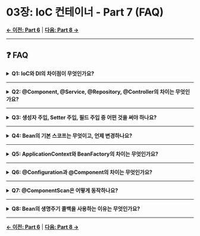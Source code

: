 # 03장: IoC 컨테이너 - Part 7 (FAQ)

**[← 이전: Part 6](03-6-IoC-컨테이너-Part6.md)** | **[다음: Part 8 →](03-8-IoC-컨테이너-Part8.md)**

---

## ❓ FAQ

<details>
<summary><strong>Q1: IoC와 DI의 차이점이 무엇인가요?</strong></summary>

**A**: IoC는 개념(Concept)이고, DI는 구현 방법(Implementation)입니다.

**상세 설명**:
- **IoC (Inversion of Control)**: 제어의 역전이라는 **설계 원칙**
  - "객체의 생성과 생명주기 관리를 프레임워크가 담당한다"
  - 개발자가 아닌 프레임워크가 제어권을 가짐

- **DI (Dependency Injection)**: IoC를 실현하는 **구체적인 기술**
  - "필요한 의존성을 외부에서 주입한다"
  - 생성자 주입, Setter 주입, 필드 주입 등

**예시**:
```java
// IoC 개념
// "Spring이 객체를 생성하고 관리한다" ← 이것이 IoC

@Service
public class UserService {
    // DI 구현
    // "Spring이 필요한 UserRepository를 주입한다" ← 이것이 DI
    @Autowired
    private UserRepository userRepository;
}
```

**비유**:
- **IoC**: "식당에서 요리사가 음식을 만든다" (전체 시스템 설계)
- **DI**: "주문한 음식을 테이블로 가져다준다" (구체적 구현 방법)

**실무 팁**:
💡 면접에서 "IoC가 뭔가요?"라고 물으면, DI 예시와 함께 설명하면 좋습니다.

</details>

---

<details>
<summary><strong>Q2: @Component, @Service, @Repository, @Controller의 차이는 무엇인가요?</strong></summary>

**A**: 기술적으로는 모두 동일하지만, **의미적 구분**과 **추가 기능**에서 차이가 있습니다.

**상세 설명**:

| 어노테이션 | 계층 | 역할 | 추가 기능 |
|-----------|------|------|----------|
| `@Component` | 일반 | Spring Bean (범용) | 없음 |
| `@Service` | Service | 비즈니스 로직 | 없음 (의미만) |
| `@Repository` | Data Access | 데이터 접근 | **예외 변환** |
| `@Controller` | Presentation | 웹 요청 처리 | **MVC 연동** |

**예시**:
```java
// 1. @Component: 범용 Bean
@Component
public class EmailValidator {
    public boolean validate(String email) { }
}

// 2. @Service: 비즈니스 로직 (트랜잭션 처리 등)
@Service
public class OrderService {
    public void createOrder() { }
}

// 3. @Repository: 데이터 접근 (예외 변환!)
@Repository
public class UserRepository {
    // SQLException → DataAccessException으로 자동 변환
    public User findById(Long id) { }
}

// 4. @Controller: 웹 요청 처리
@Controller
public class UserController {
    @GetMapping("/users")
    public String list() { return "users"; }
}
```

**@Repository의 특별한 기능**:
```java
@Repository
public class JdbcUserRepository {
    public User findById(Long id) {
        // JDBC 사용 시 SQLException 발생 가능
        // → Spring이 자동으로 DataAccessException으로 변환
        // → DB 종류에 관계없이 일관된 예외 처리 가능
    }
}
```

**실무 팁**:
💡 계층별로 명확히 구분하면 코드 가독성이 높아집니다.
💡 어느 걸 써야 할지 모르겠으면 `@Component` 사용 (나중에 변경 가능)

</details>

---

<details>
<summary><strong>Q3: 생성자 주입, Setter 주입, 필드 주입 중 어떤 것을 써야 하나요?</strong></summary>

**A**: **생성자 주입(Constructor Injection)**을 사용하세요 (Spring 공식 권장).

**상세 설명**:

#### 1️⃣ 생성자 주입 (권장 ✅)
```java
@Service
public class OrderService {
    private final ProductService productService;  // final 가능!

    @Autowired  // Spring 4.3+ 생성자 1개면 생략 가능
    public OrderService(ProductService productService) {
        this.productService = productService;
    }
}
```

**장점**:
- ✅ 불변성 보장 (`final` 키워드 사용 가능)
- ✅ 순환 참조 조기 발견 (컴파일 타임)
- ✅ 테스트 용이 (new로 직접 생성 가능)
- ✅ NPE 방지 (객체 생성 시점에 의존성 주입)

#### 2️⃣ Setter 주입 (선택적 의존성에만)
```java
@Service
public class ReportService {
    private EmailService emailService;

    @Autowired(required = false)  // 선택적
    public void setEmailService(EmailService emailService) {
        this.emailService = emailService;
    }
}
```

**사용 시기**: 선택적 의존성 (없어도 동작하는 경우)

#### 3️⃣ 필드 주입 (비권장 ❌)
```java
@Service
public class UserService {
    @Autowired
    private UserRepository userRepository;  // 비권장!
}
```

**단점**:
- ❌ final 사용 불가 (불변성 보장 안 됨)
- ❌ 테스트 어려움 (Reflection 필요)
- ❌ 순환 참조 늦게 발견 (런타임)

**실무 팁**:
💡 **원칙**: 생성자 주입 > Setter 주입 > 필드 주입
💡 Lombok의 `@RequiredArgsConstructor`로 생성자 주입 간편화

```java
@Service
@RequiredArgsConstructor  // final 필드로 생성자 자동 생성
public class OrderService {
    private final ProductService productService;
    // 생성자 자동 생성됨!
}
```

</details>

---

<details>
<summary><strong>Q4: Bean의 기본 스코프는 무엇이고, 언제 변경하나요?</strong></summary>

**A**: 기본 스코프는 **Singleton**이며, 대부분의 경우 그대로 사용합니다.

**상세 설명**:

#### Singleton Scope (기본값)
```java
@Service  // 기본적으로 Singleton
public class UserService {
    // 애플리케이션 전체에서 1개 인스턴스만 존재
}
```

**특징**:
- ✅ 메모리 효율적 (인스턴스 1개만)
- ✅ 성능 우수 (객체 재사용)
- ⚠️ **주의**: 상태를 가지면 안 됨 (Stateless)

**잘못된 예**:
```java
@Service
public class OrderService {
    private int orderCount = 0;  // ❌ 위험!

    public void createOrder() {
        orderCount++;  // 모든 요청이 공유 → 동시성 문제!
    }
}
```

#### Prototype Scope (요청마다 새 인스턴스)
```java
@Service
@Scope("prototype")  // 매번 새로운 인스턴스
public class ReportGenerator {
    private String reportData;  // ✅ 상태 가능

    public void generateReport() {
        // 각 요청마다 독립적
    }
}
```

**사용 시기**:
- 상태를 가져야 하는 Bean
- 각 요청마다 독립적인 인스턴스 필요

#### 웹 스코프

```java
// Request Scope: HTTP 요청마다 1개
@Component
@Scope(value = "request", proxyMode = ScopedProxyMode.TARGET_CLASS)
public class RequestContext {
    private String requestId;
}

// Session Scope: HTTP 세션마다 1개
@Component
@Scope(value = "session", proxyMode = ScopedProxyMode.TARGET_CLASS)
public class ShoppingCart {
    private List<Item> items = new ArrayList<>();
}
```

**비교표**:

| 스코프 | 생명주기 | 사용 시기 |
|--------|---------|----------|
| Singleton | 컨테이너와 동일 | **대부분의 경우** (99%) |
| Prototype | 요청마다 생성 | 상태를 가져야 할 때 |
| Request | HTTP 요청마다 | 요청별 컨텍스트 저장 |
| Session | HTTP 세션마다 | 사용자별 데이터 (장바구니 등) |

**실무 팁**:
💡 성능이 중요하면 Singleton 유지
💡 상태가 필요하면 Prototype 또는 Request 스코프

</details>

---

<details>
<summary><strong>Q5: ApplicationContext와 BeanFactory의 차이는 무엇인가요?</strong></summary>

**A**: `ApplicationContext`는 `BeanFactory`의 확장 버전으로, 실무에서는 `ApplicationContext`를 사용합니다.

**상세 설명**:

#### BeanFactory (기본 컨테이너)
```java
BeanFactory factory = new XmlBeanFactory(new FileSystemResource("beans.xml"));
MyBean bean = (MyBean) factory.getBean("myBean");
```

**기능**:
- Bean 생성 및 관리
- 의존성 주입
- **지연 로딩** (Lazy Loading)

#### ApplicationContext (고급 컨테이너)
```java
ApplicationContext context = new AnnotationConfigApplicationContext(AppConfig.class);
MyBean bean = context.getBean(MyBean.class);
```

**추가 기능**:
- ✅ 국제화 (i18n) 지원
- ✅ 이벤트 발행/구독
- ✅ 리소스 로딩
- ✅ **즉시 로딩** (Eager Loading)

**비교 예시**:

```java
// BeanFactory: Bean을 사용할 때 생성 (Lazy)
BeanFactory factory = ...;
// 여기까지는 Bean 생성 안 됨
MyBean bean = factory.getBean(MyBean.class);  // 이제 생성!

// ApplicationContext: 컨테이너 시작 시 모든 Bean 생성 (Eager)
ApplicationContext context = ...;
// 여기서 이미 모든 Singleton Bean 생성됨!
MyBean bean = context.getBean(MyBean.class);  // 이미 생성된 것 반환
```

**계층 구조**:
```
BeanFactory (최상위 인터페이스)
    ↓
ApplicationContext (확장)
    ↓
ConfigurableApplicationContext (설정 가능)
    ↓
WebApplicationContext (웹 환경)
```

**실무 선택**:

| 상황 | 선택 |
|------|------|
| 일반 애플리케이션 | **ApplicationContext** (권장) |
| 메모리 제약 심한 환경 (IoT 등) | BeanFactory (드묾) |
| Spring Boot | **자동으로 ApplicationContext** |

**Spring Boot에서**:
```java
@SpringBootApplication
public class Application {
    public static void main(String[] args) {
        ApplicationContext context = SpringApplication.run(Application.class, args);
        // Spring Boot가 자동으로 ApplicationContext 생성
    }
}
```

**실무 팁**:
💡 99.9%의 경우 `ApplicationContext` 사용
💡 면접에서 차이를 물어보면 "BeanFactory는 기본, ApplicationContext는 확장"으로 답변

</details>

---

<details>
<summary><strong>Q6: @Configuration과 @Component의 차이는 무엇인가요?</strong></summary>

**A**: `@Configuration`은 **CGLIB Proxy**를 통해 Singleton을 보장하지만, `@Component`는 보장하지 않습니다.

**상세 설명**:

#### @Component로 Bean 등록
```java
@Component
public class AppConfig {

    @Bean
    public ServiceA serviceA() {
        return new ServiceA();
    }

    @Bean
    public ServiceB serviceB() {
        return new ServiceB(serviceA());  // serviceA() 직접 호출
        // ⚠️ 문제: serviceA()를 호출할 때마다 새 인스턴스 생성!
    }
}
```

**문제점**: `serviceA()`를 호출할 때마다 **새로운 인스턴스** 생성

#### @Configuration으로 Bean 등록
```java
@Configuration
public class AppConfig {

    @Bean
    public ServiceA serviceA() {
        return new ServiceA();
    }

    @Bean
    public ServiceB serviceB() {
        return new ServiceB(serviceA());  // serviceA() 호출
        // ✅ CGLIB Proxy가 가로채서 이미 생성된 Bean 반환!
    }
}
```

**장점**: `serviceA()`를 여러 번 호출해도 **같은 인스턴스** 반환 (Singleton)

#### 내부 동작 원리

```java
// Spring이 CGLIB로 @Configuration 클래스를 프록시로 감싸서
// 실제로는 이런 식으로 동작:

public class AppConfig$$EnhancerBySpringCGLIB extends AppConfig {
    private Map<String, Object> beanCache = new HashMap<>();

    @Override
    public ServiceA serviceA() {
        if (beanCache.containsKey("serviceA")) {
            return (ServiceA) beanCache.get("serviceA");  // 캐시 반환
        }
        ServiceA bean = super.serviceA();  // 실제 메서드 호출
        beanCache.put("serviceA", bean);
        return bean;
    }
}
```

#### 사용 시나리오

```java
// 시나리오 1: Bean들이 서로 의존하는 경우
@Configuration  // ← @Configuration 필수!
public class DatabaseConfig {

    @Bean
    public DataSource dataSource() {
        return new HikariDataSource();
    }

    @Bean
    public JdbcTemplate jdbcTemplate() {
        return new JdbcTemplate(dataSource());  // dataSource() 재호출
        // CGLIB이 같은 인스턴스 반환 보장!
    }
}

// 시나리오 2: Bean들이 독립적인 경우
@Component  // @Component도 OK
public class UtilConfig {

    @Bean
    public ObjectMapper objectMapper() {
        return new ObjectMapper();  // 독립적
    }

    @Bean
    public RestTemplate restTemplate() {
        return new RestTemplate();  // 독립적
    }
}
```

**비교표**:

| 항목 | @Configuration | @Component |
|------|---------------|-----------|
| Singleton 보장 | ✅ CGLIB Proxy | ❌ 보장 안 됨 |
| 성능 | 약간 느림 (Proxy) | 빠름 |
| Bean 간 의존성 | ✅ 권장 | ❌ 주의 필요 |
| 사용 시기 | **Java Config** | 일반 Bean |

**실무 팁**:
💡 **설정 클래스**는 반드시 `@Configuration` 사용
💡 Bean 간 의존성이 있으면 `@Configuration` 필수
💡 Lite Mode (`@Component + @Bean`)는 성능이 중요한 경우에만

</details>

---

<details>
<summary><strong>Q7: @ComponentScan은 어떻게 동작하나요?</strong></summary>

**A**: `@ComponentScan`은 지정한 패키지를 재귀적으로 탐색하여 `@Component`가 붙은 클래스를 자동으로 Bean으로 등록합니다.

**상세 설명**:

#### 기본 동작
```java
@Configuration
@ComponentScan(basePackages = "com.example.myapp")
public class AppConfig {
    // "com.example.myapp" 패키지와 하위 패키지를 모두 스캔
}
```

**스캔 대상**:
- `@Component`
- `@Service` (내부에 `@Component` 포함)
- `@Repository`
- `@Controller`
- `@Configuration`

#### Spring Boot의 @SpringBootApplication

```java
@SpringBootApplication  // 이 안에 @ComponentScan 포함!
public class Application {
    public static void main(String[] args) {
        SpringApplication.run(Application.class, args);
    }
}

// @SpringBootApplication은 다음과 동일:
@Configuration
@EnableAutoConfiguration
@ComponentScan  // 현재 패키지부터 하위 스캔
public @interface SpringBootApplication { }
```

**스캔 범위 예시**:
```
프로젝트 구조:
com/
└── example/
    ├── Application.java          ← @SpringBootApplication
    ├── controller/
    │   └── UserController.java   ✅ 스캔됨
    ├── service/
    │   └── UserService.java      ✅ 스캔됨
    └── repository/
        └── UserRepository.java   ✅ 스캔됨

com/other/
└── SomeService.java              ❌ 스캔 안 됨 (다른 패키지)
```

#### 커스터마이징

```java
// 1. 여러 패키지 스캔
@ComponentScan(basePackages = {"com.example.app", "com.example.common"})

// 2. 클래스 기준 스캔 (타입 안전)
@ComponentScan(basePackageClasses = {Application.class, CommonConfig.class})

// 3. 필터 사용
@ComponentScan(
    basePackages = "com.example",
    includeFilters = @Filter(type = FilterType.ANNOTATION, classes = MyCustomAnnotation.class),
    excludeFilters = @Filter(type = FilterType.REGEX, pattern = ".*Test.*")
)

// 4. 특정 Bean 제외
@ComponentScan(
    basePackages = "com.example",
    excludeFilters = @Filter(type = FilterType.ASSIGNABLE_TYPE, classes = LegacyService.class)
)
```

#### 내부 동작 과정

```
1. ClassPathScanningCandidateComponentProvider가 클래스 파일 탐색
   ↓
2. ASM (바이트코드 리더)로 클래스 메타데이터 읽기
   ↓
3. @Component 어노테이션 확인
   ↓
4. BeanDefinition 생성
   ↓
5. BeanFactory에 등록
```

**성능 고려사항**:
```java
// ❌ 나쁜 예: 너무 넓은 범위 스캔
@ComponentScan(basePackages = "com")  // 전체 com 패키지 스캔 (느림)

// ✅ 좋은 예: 필요한 패키지만 스캔
@ComponentScan(basePackages = "com.example.myapp")
```

**실무 팁**:
💡 Spring Boot 사용 시 `@SpringBootApplication`이 있는 패키지를 **루트**로 설정
💡 테스트 클래스는 자동으로 제외됨 (src/test 폴더)
💡 스캔 범위가 넓으면 애플리케이션 시작이 느려짐

</details>

---

<details>
<summary><strong>Q8: Bean의 생명주기 콜백을 사용하는 이유는 무엇인가요?</strong></summary>

**A**: Bean 초기화 시 **리소스 할당**(DB 연결, 캐시 로드 등)과 소멸 시 **리소스 해제**(연결 종료, 파일 닫기 등)를 자동화하기 위해 사용합니다.

**상세 설명**:

#### 생명주기 단계

```
1. Bean 생성 (Instantiation)
   ↓
2. 의존성 주입 (Dependency Injection)
   ↓
3. 초기화 콜백 ← @PostConstruct
   ↓
4. 사용 (Bean 사용 가능)
   ↓
5. 소멸 콜백 ← @PreDestroy
   ↓
6. Bean 제거
```

#### 초기화 콜백 (@PostConstruct)

```java
@Service
public class DatabaseService {

    @Autowired
    private DataSource dataSource;

    private Connection connection;

    // 의존성 주입 완료 후 실행
    @PostConstruct
    public void init() {
        try {
            // DB 연결 초기화
            connection = dataSource.getConnection();
            System.out.println("✅ DB 연결 성공");

            // 초기 데이터 로드
            loadInitialData();
        } catch (SQLException e) {
            throw new RuntimeException("DB 연결 실패", e);
        }
    }

    private void loadInitialData() {
        // 캐시 데이터 로드 등
    }
}
```

#### 소멸 콜백 (@PreDestroy)

```java
@Service
public class DatabaseService {

    private Connection connection;

    // 컨테이너 종료 전 실행
    @PreDestroy
    public void cleanup() {
        try {
            if (connection != null && !connection.isClosed()) {
                connection.close();
                System.out.println("🧹 DB 연결 종료");
            }
        } catch (SQLException e) {
            e.printStackTrace();
        }
    }
}
```

#### 실무 사용 예시

**1. 외부 API 클라이언트**:
```java
@Service
public class PaymentApiClient {

    private HttpClient httpClient;

    @PostConstruct
    public void init() {
        // API 클라이언트 초기화
        httpClient = HttpClient.newBuilder()
                .connectTimeout(Duration.ofSeconds(10))
                .build();
        System.out.println("✅ Payment API 클라이언트 준비 완료");
    }

    @PreDestroy
    public void cleanup() {
        // 리소스 정리
        if (httpClient != null) {
            // 연결 풀 종료 등
            System.out.println("🧹 Payment API 클라이언트 종료");
        }
    }
}
```

**2. 스케줄러**:
```java
@Service
public class ReportScheduler {

    private ScheduledExecutorService scheduler;

    @PostConstruct
    public void start() {
        scheduler = Executors.newScheduledThreadPool(1);
        scheduler.scheduleAtFixedRate(
                this::generateReport,
                0, 1, TimeUnit.HOURS
        );
        System.out.println("✅ 리포트 스케줄러 시작");
    }

    @PreDestroy
    public void stop() {
        if (scheduler != null) {
            scheduler.shutdown();
            System.out.println("🧹 리포트 스케줄러 종료");
        }
    }

    private void generateReport() {
        // 리포트 생성 로직
    }
}
```

#### 생명주기 콜백 3가지 방법

```java
// 방법 1: @PostConstruct / @PreDestroy (권장 ✅)
@PostConstruct
public void init() { }

@PreDestroy
public void destroy() { }

// 방법 2: InitializingBean / DisposableBean (구식)
public class MyBean implements InitializingBean, DisposableBean {
    @Override
    public void afterPropertiesSet() { }  // 초기화

    @Override
    public void destroy() { }  // 소멸
}

// 방법 3: @Bean의 initMethod / destroyMethod
@Bean(initMethod = "init", destroyMethod = "cleanup")
public MyService myService() {
    return new MyService();
}
```

**권장 순서**:
1. **@PostConstruct / @PreDestroy** ← 가장 권장
2. @Bean(initMethod/destroyMethod)
3. InitializingBean / DisposableBean ← 레거시

**실무 팁**:
💡 생성자에서는 의존성이 주입되기 전이므로, 초기화 로직은 `@PostConstruct`에 작성
💡 `@PreDestroy`는 정상 종료 시에만 호출 (kill -9 같은 강제 종료 시에는 호출 안 됨)
💡 테스트에서 `@PostConstruct` 실행 확인 필요 (초기화 로직 버그 방지)

</details>

---

**[← 이전: Part 6](03-6-IoC-컨테이너-Part6.md)** | **[다음: Part 8 →](03-8-IoC-컨테이너-Part8.md)**
